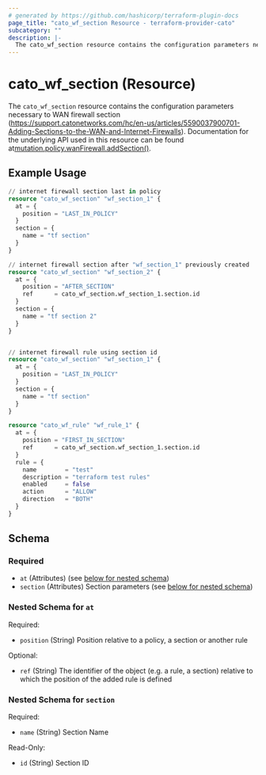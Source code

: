 ```yaml
---
# generated by https://github.com/hashicorp/terraform-plugin-docs
page_title: "cato_wf_section Resource - terraform-provider-cato"
subcategory: ""
description: |-
  The cato_wf_section resource contains the configuration parameters necessary to WAN firewall section (https://support.catonetworks.com/hc/en-us/articles/5590037900701-Adding-Sections-to-the-WAN-and-Internet-Firewalls). Documentation for the underlying API used in this resource can be found atmutation.policy.wanFirewall.addSection() https://api.catonetworks.com/documentation/#mutation-policy.wanFirewall.addSection.
---
```


# cato_wf_section (Resource)

The `cato_wf_section` resource contains the configuration parameters necessary to WAN firewall section (https://support.catonetworks.com/hc/en-us/articles/5590037900701-Adding-Sections-to-the-WAN-and-Internet-Firewalls). Documentation for the underlying API used in this resource can be found at[mutation.policy.wanFirewall.addSection()](https://api.catonetworks.com/documentation/#mutation-policy.wanFirewall.addSection).

## Example Usage

```terraform
// internet firewall section last in policy
resource "cato_wf_section" "wf_section_1" {
  at = {
    position = "LAST_IN_POLICY"
  }
  section = {
    name = "tf section"
  }
}

// internet firewall section after "wf_section_1" previously created
resource "cato_wf_section" "wf_section_2" {
  at = {
    position = "AFTER_SECTION"
    ref      = cato_wf_section.wf_section_1.section.id
  }
  section = {
    name = "tf section 2"
  }
}


// internet firewall rule using section id
resource "cato_wf_section" "wf_section_1" {
  at = {
    position = "LAST_IN_POLICY"
  }
  section = {
    name = "tf section"
  }
}

resource "cato_wf_rule" "wf_rule_1" {
  at = {
    position = "FIRST_IN_SECTION"
    ref      = cato_wf_section.wf_section_1.section.id
  }
  rule = {
    name        = "test"
    description = "terraform test rules"
    enabled     = false
    action      = "ALLOW"
    direction   = "BOTH"
  }
}
```

<!-- schema generated by tfplugindocs -->
## Schema

### Required

- `at` (Attributes) (see [below for nested schema](#nestedatt--at))
- `section` (Attributes) Section parameters (see [below for nested schema](#nestedatt--section))

<a id="nestedatt--at"></a>
### Nested Schema for `at`

Required:

- `position` (String) Position relative to a policy, a section or another rule

Optional:

- `ref` (String) The identifier of the object (e.g. a rule, a section) relative to which the position of the added rule is defined


<a id="nestedatt--section"></a>
### Nested Schema for `section`

Required:

- `name` (String) Section Name

Read-Only:

- `id` (String) Section ID
